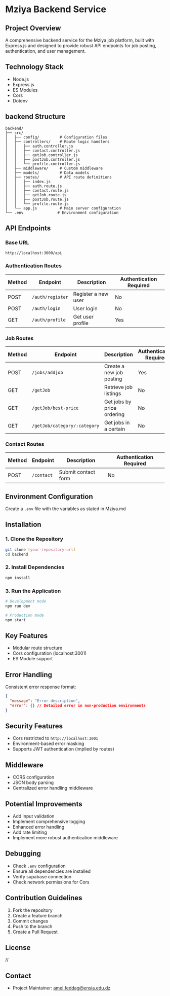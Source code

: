 # Mziya Backend Service

## Project Overview
A comprehensive backend service for the Mziya job platform, built with Express.js and designed to provide robust API endpoints for job posting, authentication, and user management.

## Technology Stack
- Node.js
- Express.js
- ES Modules
- Cors
- Dotenv

## backend Structure
```
backend/
├── src/
│   ├── config/         # Configuration files
│   ├── controllers/    # Route logic handlers
│   │   ├── auth.controller.js
│   │   ├── contact.controller.js
│   │   ├── getJob.controller.js
│   │   ├── postJob.controller.js
│   │   └── profile.controller.js
│   ├── middleware/     # Custom middleware
│   ├── models/         # Data models
│   ├── routes/         # API route definitions
│   │   ├── index.js
│   │   ├── auth.route.js
│   │   ├── contact.route.js
│   │   ├── getJob.route.js
│   │   ├── postJob.route.js
│   │   └── profile.route.js
│   └── app.js          # Main server configuration
└── .env               # Environment configuration
```

## API Endpoints

### Base URL
`http://localhost:3000/api`

### Authentication Routes
| Method | Endpoint | Description | Authentication Required |
|--------|----------|-------------|-------------------------|
| POST | `/auth/register` | Register a new user | No |
| POST | `/auth/login` | User login | No |
| GET | `/auth/profile` | Get user profile | Yes |

### Job Routes
| Method | Endpoint | Description | Authentication Required |
|--------|----------|-------------|-------------------------|
| POST | `/jobs/addjob` | Create a new job posting | Yes |
| GET | `/getJob` | Retrieve job listings | No |
| GET | `/getJob/best-price` | Get jobs by price ordering | No |
| GET | `/getJob/category/:category` | Get jobs in a certain | No |

### Contact Routes
| Method | Endpoint | Description | Authentication Required |
|--------|----------|-------------|-------------------------|
| POST | `/contact` | Submit contact form | No |

## Environment Configuration
Create a `.env` file with the variables as stated in Mziya.md

## Installation

### 1. Clone the Repository
```bash
git clone [your-repository-url]
cd backend
```

### 2. Install Dependencies
```bash
npm install
```

### 3. Run the Application
```bash
# Development mode
npm run dev

# Production mode
npm start
```

## Key Features
- Modular route structure
- Cors configuration (localhost:3001)
- ES Module support

## Error Handling
Consistent error response format:
```json
{
  "message": "Error description",
  "error": {} // Detailed error in non-production environments
}
```

## Security Features
- Cors restricted to `http://localhost:3001`
- Environment-based error masking
- Supports JWT authentication (implied by routes)

## Middleware
- CORS configuration
- JSON body parsing
- Centralized error handling middleware

## Potential Improvements
- Add input validation
- Implement comprehensive logging
- Enhanced error handling
- Add rate limiting
- Implement more robust authentication middleware

## Debugging
- Check `.env` configuration
- Ensure all dependencies are installed
- Verify supabase connection
- Check network permissions for Cors

## Contribution Guidelines
1. Fork the repository
2. Create a feature branch
3. Commit changes
4. Push to the branch
5. Create a Pull Request

## License
//

## Contact
- Project Maintainer: amel.feddag@ensia.edu.dz
```
